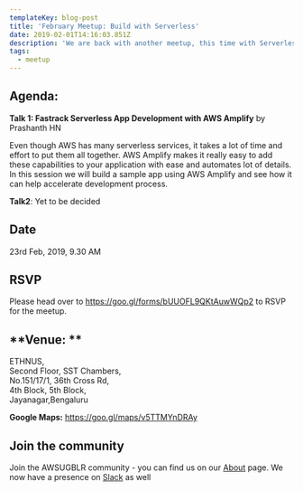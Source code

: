 ```yaml
---
templateKey: blog-post
title: 'February Meetup: Build with Serverless'
date: 2019-02-01T14:16:03.851Z
description: 'We are back with another meetup, this time with Serverless as theme.'
tags:
  - meetup
---
```

## Agenda:

**Talk 1: Fastrack Serverless App Development with AWS Amplify** by Prashanth HN

Even though AWS has many serverless services, it takes a lot of time and effort to put them all together. AWS Amplify makes it really easy to add these capabilities to your application with ease and automates lot of details. In this session we will build a sample app using AWS Amplify and see how it can help accelerate development process.

**Talk2**: Yet to be decided

## **Date**

23rd Feb, 2019, 9.30 AM

## **RSVP**

Please head over to <https://goo.gl/forms/bUUOFL9QKtAuwWQp2> to RSVP for the meetup. 

## **Venue: **

ETHNUS,\
Second Floor, SST Chambers,\
No.151/17/1, 36th Cross Rd,\
4th Block, 5th Block,\
Jayanagar,Bengaluru

**Google Maps:** <https://goo.gl/maps/v5TTMYnDRAy>

## Join the community

Join the AWSUGBLR community - you can find us on our [About](https://www.awsugblr.in/about) page. We now have a presence on [Slack](http://go.awsugblr.in/slack) as well

